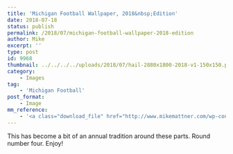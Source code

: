 ```yaml
---
title: 'Michigan Football Wallpaper, 2018&nbsp;Edition'
date: 2018-07-18
status: publish
permalink: /2018/07/michigan-football-wallpaper-2018-edition
author: Mike
excerpt: ''
type: post
id: 9968
thumbnail: ../../../../uploads/2018/07/hail-2880x1800-2018-v1-150x150.png
category:
    - Images
tag:
    - 'Michigan Football'
post_format:
    - Image
mm_reference:
    - '<a class="download_file" href="http://www.mikemattner.com/wp-content/uploads/2018/07/hail-2880x1800-2018-v1.png" onClick="javascript: _gaq.push([''_trackPageview'', ''2018 Michigan Football - 2880x1800'']);"><i class="fa fa-download"></i> 2880x1800</a>'
---
```

This has become a bit of an annual tradition around these parts. Round number four. Enjoy!

<static-image src="/img/hail-2880x1800-2018-v1.png" alt="" class="full-width" />